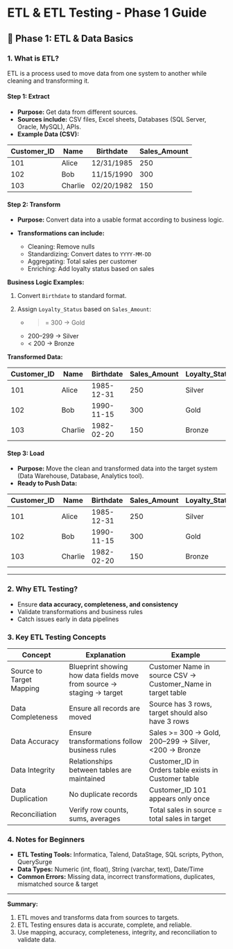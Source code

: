 # ETL & ETL Testing - Phase 1 Guide

## 🧩 Phase 1: ETL & Data Basics

### 1. What is ETL?

ETL is a process used to move data from one system to another while cleaning and transforming it.

#### Step 1: Extract

* **Purpose:** Get data from different sources.
* **Sources include:** CSV files, Excel sheets, Databases (SQL Server, Oracle, MySQL), APIs.
* **Example Data (CSV):**

| Customer_ID | Name    | Birthdate  | Sales_Amount |
| ----------- | ------- | ---------- | ------------ |
| 101         | Alice   | 12/31/1985 | 250          |
| 102         | Bob     | 11/15/1990 | 300          |
| 103         | Charlie | 02/20/1982 | 150          |

#### Step 2: Transform

* **Purpose:** Convert data into a usable format according to business logic.
* **Transformations can include:**

  * Cleaning: Remove nulls
  * Standardizing: Convert dates to `YYYY-MM-DD`
  * Aggregating: Total sales per customer
  * Enriching: Add loyalty status based on sales

**Business Logic Examples:**

1. Convert `Birthdate` to standard format.
2. Assign `Loyalty_Status` based on `Sales_Amount`:

   * > = 300 → Gold
   * 200–299 → Silver
   * < 200 → Bronze

**Transformed Data:**

| Customer_ID | Name    | Birthdate  | Sales_Amount | Loyalty_Status |
| ----------- | ------- | ---------- | ------------ | -------------- |
| 101         | Alice   | 1985-12-31 | 250          | Silver         |
| 102         | Bob     | 1990-11-15 | 300          | Gold           |
| 103         | Charlie | 1982-02-20 | 150          | Bronze         |

#### Step 3: Load

* **Purpose:** Move the clean and transformed data into the target system (Data Warehouse, Database, Analytics tool).
* **Ready to Push Data:**

| Customer_ID | Name    | Birthdate  | Sales_Amount | Loyalty_Status |
| ----------- | ------- | ---------- | ------------ | -------------- |
| 101         | Alice   | 1985-12-31 | 250          | Silver         |
| 102         | Bob     | 1990-11-15 | 300          | Gold           |
| 103         | Charlie | 1982-02-20 | 150          | Bronze         |

---

### 2. Why ETL Testing?

* Ensure **data accuracy, completeness, and consistency**
* Validate transformations and business rules
* Catch issues early in data pipelines

### 3. Key ETL Testing Concepts

| Concept                  | Explanation                                                           | Example                                                     |
| ------------------------ | --------------------------------------------------------------------- | ----------------------------------------------------------- |
| Source to Target Mapping | Blueprint showing how data fields move from source → staging → target | Customer Name in source CSV → Customer_Name in target table |
| Data Completeness        | Ensure all records are moved                                          | Source has 3 rows, target should also have 3 rows           |
| Data Accuracy            | Ensure transformations follow business rules                          | Sales >= 300 → Gold, 200–299 → Silver, <200 → Bronze        |
| Data Integrity           | Relationships between tables are maintained                           | Customer_ID in Orders table exists in Customer table        |
| Data Duplication         | No duplicate records                                                  | Customer_ID 101 appears only once                           |
| Reconciliation           | Verify row counts, sums, averages                                     | Total sales in source = total sales in target               |

### 4. Notes for Beginners

* **ETL Testing Tools:** Informatica, Talend, DataStage, SQL scripts, Python, QuerySurge
* **Data Types:** Numeric (int, float), String (varchar, text), Date/Time
* **Common Errors:** Missing data, incorrect transformations, duplicates, mismatched source & target

---

**Summary:**

1. ETL moves and transforms data from sources to targets.
2. ETL Testing ensures data is accurate, complete, and reliable.
3. Use mapping, accuracy, completeness, integrity, and reconciliation to validate data.
